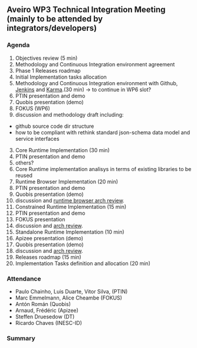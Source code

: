 ## Aveiro WP3 Technical Integration Meeting (mainly to be attended by integrators/developers)

### Agenda

1. Objectives review (5 min)
 1. Methodology and Continuous Integration environment agreement
 2. Phase 1 Releases roadmap
 3. Initial Implementation tasks allocation
2. Methodology and Continuous Integration environment with Github, [Jenkins](http://jenkins-ci.org/) and [Karma](http://karma-runner.github.io/0.13/index.html).(30 min) -> to continue in WP6 slot?
 1. PTIN presentation and demo
 2. Quobis presentation (demo)
 3. FOKUS (WP6) 
 4. discussion and methodology draft including:
  * github source code dir structure
  * how to be compliant with rethink standard json-schema data model and service interfaces

3. Core Runtime Implementation (30 min)
 1. PTIN presentation and demo
 2. others?
 3. Core Runtime implementation analisys in terms of existing libraries to be reused
4. Runtime Browser Implementation (20 min)
 1. PTIN presentation and demo
 2. Quobis presentation (demo)
 3. discussion and [runtime browser arch review](../specs/runtime/implementation/browser-runtime.md). 
4. Constrained Runtime Implementation (15 min)
 1. PTIN presentation and demo
 2. FOKUS presentation 
 3. discussion and [arch review](../specs/runtime/implementation/gw-runtime.md). 
5. Standalone Runtime Implementation (10 min)
 1. Apizee presentation (demo)
 2. Quobis presentation (demo)
 3. discussion and [arch review](../specs/runtime/implementation/standalon-runtime.md). 
6. Releases roadmap (15 min)
7. Implementation Tasks definition and allocation (20 min)

### Attendance

* Paulo Chainho, Luis Duarte, Vitor Silva,  (PTIN)
* Marc Emmelmann, Alice Cheambe (FOKUS)
* Antón Román (Quobis)
* Arnaud, Frédéric (Apizee)
* Steffen Druesedow (DT)
* Ricardo Chaves (INESC-ID)

### Summary

